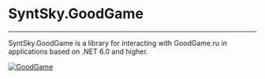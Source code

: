 # SyntSky.GoodGame

---

SyntSky.GoodGame is a library for interacting with GoodGame.ru in applications based on .NET 6.0 and higher.

[![GoodGame](https://static.goodgame.ru/images/svg/new-logo.svg)](https://goodgame.ru/)